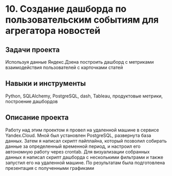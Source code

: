 # 10. Создание дашборда по пользовательским событиям для агрегатора новостей
## Задачи проекта
Используя данные Яндекс.Дзена построить дашборд с метриками взаимодействия пользователей с карточками статей
## Навыки и инструменты
Python, SQLAlchemy, PostgreSQL, dash, Tableau, продуктовые метрики, построение дашбордов
## Описание проекта
Работу над этим проектом я провел на удаленной машине в сервисе Yandex.Cloud. Мной был установлен PostgreSQL, развернута база данных. Затем я написал скрипт пайплайна,
который позволил собирать данные за определенный временной период, и настроил его автономную работу через crontab. Для визуализации собранных данных я написал скрипт
дашборда с несколькими фильтрами и также запустил его на удаленной машине. По результатам была подготовлена презентация с полученными графиками
